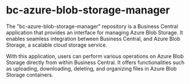 # bc-azure-blob-storage-manager
The "bc-azure-blob-storage-manager" repository is a Business Central application that provides an interface for managing Azure Blob Storage. It enables seamless integration between Business Central, and Azure Blob Storage, a scalable cloud storage service.

With this application, users can perform various operations on Azure Blob Storage directly from within Business Central. It offers functionalities such as uploading, downloading, deleting, and organizing files in Azure Blob Storage containers. 
